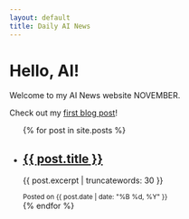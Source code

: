 ```yaml
---
layout: default
title: Daily AI News
---
```


# Hello, AI!

Welcome to my AI News website NOVEMBER.

Check out my [first blog post](./_posts/2024-09-29-and-so-it-begins.md)!

<ul>
  {% for post in site.posts %}
    <li>
      <h2><a href="{{ post.url | relative_url }}">{{ post.title }}</a></h2>
      <p>{{ post.excerpt | truncatewords: 30 }}</p>
      <small>Posted on {{ post.date | date: "%B %d, %Y" }}</small>
    </li>
  {% endfor %}
</ul>